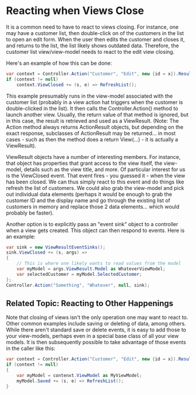 # Reacting when Views Close

It is a common need to have to react to views closing. For instance, one may have a customer list, then double-click on of the customers in the list to open an edit form. When the user then edits the customer and closes it, and returns to the list, the list likely shows outdated data. Therefore, the customer list view/view-model needs to react to the edit view closing.

Here's an example of how this can be done:

```cs
var context = Controller.Action("Customer", "Edit", new {id = x}).Result as ViewResult;
if (context != null)
    context.ViewClosed += (s, e) => RefreshList();
```

This example presumably runs in the view-model associated with the customer list (probably in a view action hat triggers when the customer is double-clicked in the list). It then calls the Controller.Action() method to launch another view. Usually, the return value of that method is ignored, but in this case, the result is retrieved and used as a ViewResult. (Note: The Action method always returns ActionResult objects, but depending on the exact response, subclasses of ActionResult may be returned... in most cases - such as then the method does a return View(...) - it is actually a ViewResult).

ViewResult objects have a number of interesting members. For instance, that object has properties that grant access to the view itself, the view-model, details such as the view title, and more. Of particular interest for us is the ViewClosed event. That event fires - you guessed it - when the view has been closed. We can thus simply react to this event and do things like refresh the list of customers. We could also grab the view-model and pick out individual data elements (perhaps it would be enough to grab the customer ID and the display name and go through the existing list of customers in memory and replace those 2 data elements... which would probably be faster).

Another option is to explicitly pass an "event sink" object to a controller when a view gets created. This object can then respond to events. Here is an example:

```cs
var sink = new ViewResultEventSinks();
sink.ViewClosed += (s, args) =>
{
    // This is where one likely wants to read values from the model
    var myModel = args.ViewResult.Model as WhateverViewModel;
    var selectedCustomer = myModel.SelectedCustomer;
};
Controller.Action("Something", "Whatever", null, sink);
```

## Related Topic: Reacting to Other Happenings

Note that closing of views isn't the only operation one may want to react to. Other common examples include saving or deleting of data, among others. While there aren't standard save or delete events, it is easy to add those to your view-models, perhaps even in a special base class of all your view models. It is then subsequently possible to take advantage of those events in the caller like this:

```cs
var context = Controller.Action("Customer", "Edit", new {id = x}).Result as ViewResult;
if (context != null)
{
    var myModel = contenxt.ViewModel as MyViewModel;
    myModel.Saved += (s, e) => RefreshList();
}
```

